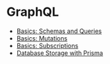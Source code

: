 # GraphQL

- [Basics: Schemas and Queries](https://github.com/hungrypc/notes/blob/master/root/graphql/schemas_and_queries.md)
- [Basics: Mutations](https://github.com/hungrypc/notes/blob/master/root/graphql/mutations.md)
- [Basics: Subscriptions](https://github.com/hungrypc/notes/blob/master/root/graphql/subscriptions.md)
- [Database Storage with Prisma](https://github.com/hungrypc/notes/blob/master/root/graphql/prisma.md)